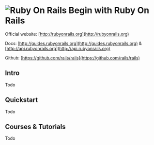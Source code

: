 # ![Ruby On Rails](https://rawgit.com/asankasri/begin-with-it-alpha/master/icons/ruby-on-rails_128x128.png "Ruby On Rails") Begin with Ruby On Rails

Official website: [http://rubyonrails.org](http://rubyonrails.org)

Docs: [http://guides.rubyonrails.org](http://guides.rubyonrails.org) & [http://api.rubyonrails.org](http://api.rubyonrails.org)

Github: [https://github.com/rails/rails](https://github.com/rails/rails)

## Intro

Todo

## Quickstart

Todo

## Courses & Tutorials

Todo
